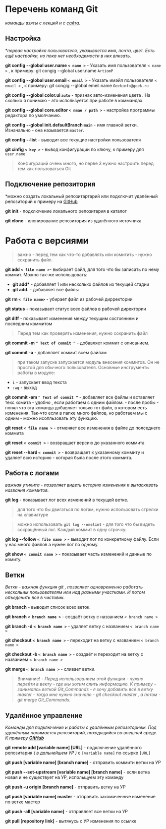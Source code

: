 # Перечень команд Git
*команды взяты с лекций и c [сайта](https://dev.classmethod.jp/articles/git-bash-commands/).*

## Настройка
**первая настройка пользователя, указывается имя, почта, цвет. Есть ещё настройки, но пока нет необходимости в них влизать.*

__git config --global user.name `< name >`__ - Указать имя пользователя `< name >` , к примеру: git congig --global user.name `ArtiomP`

__git config --global user.email `< email >`__ - Указать имэйл пользователя `< email >` , к примеру: git congig --global emeil.name `Geekinfo@geek.ru`

__git config --global color.ui `auto`__ - признак авто-изменения цвета . На сколько я понимаю - это используется при работе в коммандах. 

__git config --global core.editor `< nmae / path >`__ - настройка программы редактора по умолчанию.

__git config --global init.defaultBranch `main`__ - имя главной ветки. Изначально - она называется `master`. 

__git config --list__ - выводит все текущие настройки пользователя

__git cinfig `< key >`__ - вывод конфигурации по ключу, к примеру для `user.name` 

> Конфигураций очень много, но перве 3 нужно настроить перед тем как пользоваться Git

## Подключение репозитория
*можно создать локальный репозитартарий или подключит удалённый репозиторий к примеру на [GitHub](https://github.com/)

__git init__ - подключение локального репозитария в каталог 

__git clone__ - клонирование репозитория из удалённого источника

# Работа с версиями

> важно - перед тем как что-то добавлять или комитить - нужно сохранить файл.

__git add `< file name >`__- выбирает файл, для того что бы записать по нему коммит. Можно так-же испольщовать:
* __git add*__ - добавляет 1 или несколько файлов из текущей стадии
* __git add.__ - добавляет все файлы

__git rm `< file name>`__ - убирает файл из рабочей дирректории

__git status__ - показывает статус всех файлов в рабочей директории

__git diff__ - показывает изменения между текущим состоянием и последним коммитом
> Перед тем как проверять изменения, нужно сохранить файл

__git commit -m `" Text of commit "`__ - добавляет коммит с описанием. 

__git commit -a__ - добавляет коммит всем файлам
> при таком запуске запускается модуль внесения коммитов. Он не простой для обычного пользователя. Основные инструменты работы в модуле:
* `i` - запускает ввод текста
* `:wq` - выход  

__git commit -am `" Text of commit "`__ - добавляет все файлы и вставляет текс комита - удобно , если работаем с одним файлом. - после пробы - понял что эта команда добавляет только тот файл, в котором есть изменения. Так-что если в папке много файлов, но работаем мы с одним - можно исопльзовать эту функцию. 

__git reset `< file name >`__ - отменяет все изменения в файле до полседнего коммита

__git reset `< commit >`__ - возвращает версию до указанного коммита

__git reset --hard `< commit >`__ - возвращает к указанному коммиту и удаляет всю историю - которая была после этого коммита. 

## Работа с логами
*важная утилита - позволяет видеть историю изменения и вытаскивать названия коммитов.*

__git log__ - показывает лог всех изменений в текущей ветке.
> для того что бы двигаться по логам, нужно использовать стрелки на клавиатуре

> можно использовать __`git log --onelint`__ -  для того что бы видеть сокращённый лог. Каждый коммит в одну строчку. 

__git log --follow `< file name >`__ - выводит лог по конкретному файлу. Если у нас много файлов а нужен лог по одному. 

__git show `< commit name >`__ - показывает часть изменений и данные по комиту.

## Ветки
*Ветки - важная функция git , позволяет одновременно работать нескольим пользователям или над разными участками. И потом объеденить всё в чистовик.*

__git branch__ - выводит список всех веток.

__git branch `< branch name >`__ - создаёт ветку с названием `< branch name >`

__git branch -d `< branch name >`__ - удаляет ветку с названием `< branch name >`

__git checkout `< branch name >`__ - переходит на ветку с названием `< branch name >`

__git checkout -b `< branch name >`__ - создаёт и переходит на ветку с названием `< branch name >`

__git merge `< branch name >`__ - сливает ветки. 
> Внимание! - *Перед использованием этой функции - нужно перейти в векту - где мы хотим слить информацию. К примеру - занимаясь веткой Git_Commands - я хочу добавить всё в ветку master - тогда мне нужно сначало - git checkout master , а потом - git merge Git_Commands.*

## Удалённое управление
*Команды для подключение и работы с удалённым репозеторием. Под удалённым понимается репозиторий, находящийся во внешней среде. К примеру __[GitHub](https://github.com/)__*

__git remote add [variable name] [URL]__ - подключение удалённого репозитария *( в дальнейшем УР )* с `[variable name]` по ссырке `[URL]`

__git push [variable name] [branch name]__ - отправить коммити ветки на УР

__git push --set-upstream [variable name] [branch name]__ - если ветка новая и не существует на УР, испольщуем эту команду

__git push -u origin [branch name]__ - отправить ветку на УР

__git push [variable name] master__ - отправить закомиченные изменение по ветке мастер

__git push -all [variable name]__ - отправляет все ветки на УР

__git pull [repository link]__ - вытянусь с УР изменения по ссылке